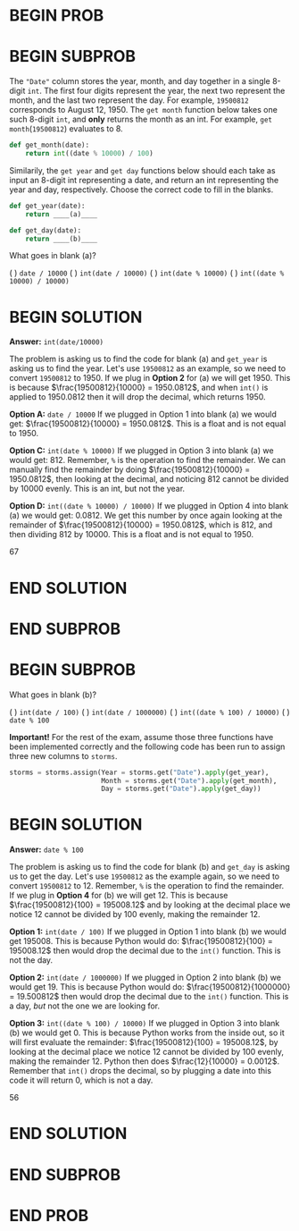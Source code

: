 # BEGIN PROB

# BEGIN SUBPROB

The `"Date"` column stores the year, month, and day together in a single 8-digit `int`. The first
four digits represent the year, the next two represent the month, and the last two represent
the day. For example, `19500812` corresponds to August 12, 1950.
The `get month` function below takes one such 8-digit `int`, and **only** returns the month as an int.
For example, `get month`(`19500812`) evaluates to 8.

```py
def get_month(date):
    return int((date % 10000) / 100)
```

Similarily, the `get year` and `get day` functions below should each take as input an 8-digit int
representing a date, and return an int representing the year and day, respectively. Choose
the correct code to fill in the blanks.

```py
def get_year(date):
    return ____(a)____
```

```py
def get_day(date):
    return ____(b)____
```

What goes in blank (a)?

( ) `date / 10000`
( ) `int(date / 10000)`
( ) `int(date % 10000)`
( ) `int((date % 10000) / 10000)`

# BEGIN SOLUTION

**Answer:** `int(date/10000)`

 The problem is asking us to find the code for blank (a) and `get_year` is asking us to find the year. Let's use `19500812` as an example, so we need to convert `19500812` to 1950. If we plug in **Option 2** for (a) we will get 1950. This is because $\frac{19500812}{10000} = 1950.0812$, and when `int()` is applied to 1950.0812 then it will drop the decimal, which returns 1950.

**Option A:** `date / 10000`
If we plugged in Option 1 into blank (a) we would get: $\frac{19500812}{10000} = 1950.0812$. This is a float and is not equal to 1950.

**Option C:** `int(date % 10000)`
If we plugged in Option 3 into blank (a) we would get: 812. Remember, `%` is the operation to find the remainder. We can manually find the remainder by doing $\frac{19500812}{10000} = 1950.0812$, then looking at the decimal, and noticing 812 cannot be divided by 10000 evenly. This is an int, but not the year.

**Option D:** `int((date % 10000) / 10000)`
If we plugged in Option 4 into blank (a) we would get: 0.0812. We get this number by once again looking at the remainder of $\frac{19500812}{10000} = 1950.0812$, which is 812, and then dividing 812 by 10000. This is a float and is not equal to 1950.

<average>67</average>

# END SOLUTION

# END SUBPROB



# BEGIN SUBPROB

What goes in blank (b)?

( ) `int(date / 100)`
( ) `int(date / 1000000)`
( ) `int((date % 100) / 10000)`
( ) `date % 100`

**Important!** For the rest of the exam, assume those three functions have been implemented
correctly and the following code has been run to assign three new columns to `storms`.

```py
storms = storms.assign(Year = storms.get("Date").apply(get_year),
                       Month = storms.get("Date").apply(get_month),
                       Day = storms.get("Date").apply(get_day))
```

# BEGIN SOLUTION

**Answer:** `date % 100`

The problem is asking us to find the code for blank (b) and `get_day` is asking us to get the day. Let's use `19500812` as the example again, so we need to convert `19500812` to 12. Remember, `%` is the operation to find the remainder. If we plug in **Option 4** for (b) we will get 12. This is because $\frac{19500812}{100} = 195008.12$ and by looking at the decimal place we notice 12 cannot be divided by 100 evenly, making the remainder 12.

**Option 1:** `int(date / 100)`
If we plugged in Option 1 into blank (b) we would get 195008. This is because Python would do: $\frac{19500812}{100} = 195008.12$ then would drop the decimal due to the `int()` function. This is not the day.

**Option 2:** `int(date / 1000000)`
If we plugged in Option 2 into blank (b) we would get 19. This is because Python would do: $\frac{19500812}{1000000} = 19.500812$ then would drop the decimal due to the `int()` function. This is a day, *but* not the one we are looking for.

**Option 3:** `int((date % 100) / 10000)`
If we plugged in Option 3 into blank (b) we would get 0. This is because Python works from the inside out, so it will first evaluate the remainder: $\frac{19500812}{100} = 195008.12$, by looking at the decimal place we notice 12 cannot be divided by 100 evenly, making the remainder 12. Python then does $\frac{12}{10000} = 0.0012$. Remember that `int()` drops the decimal, so by plugging a date into this code it will return 0, which is not a day.

<average>56</average>

# END SOLUTION

# END SUBPROB

# END PROB

